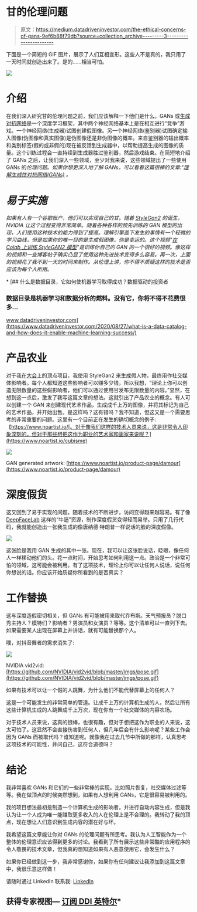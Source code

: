 # 甘的伦理问题

> 原文：<https://medium.datadriveninvestor.com/the-ethical-concerns-of-gans-9ef6b88f79db?source=collection_archive---------3----------------------->

下面是一个简短的 GIF 图片，展示了人们互相变形。这些人不是真的，我只用了一天时间就创造出来了。是的……相当可怕。

![](img/bdc15a1f77f7b5da60df3683ebad7747.png)

# 介绍

在我们深入研究甘的伦理问题之前，我们应该解释一下他们是什么。GANs 或[生成对抗网络](https://arxiv.org/pdf/1406.2661.pdf)是一个深度学习框架，其中两个神经网络基本上是在相互进行“竞争”游戏。一个神经网络(生成器)试图创建假图像。另一个神经网络(鉴别器)试图确定输入图像(伪图像和真实图像)是伪图像还是非伪图像的概率。来自鉴别器的输出概率和类别标签(假的或非假的)现在被反馈到生成器中，以帮助提高生成的图像的质量。这个训练过程会一直持续到生成器胜过鉴别器，然后游戏结束。在简短地介绍了 GANs 之后，让我们深入一些领域，至少对我来说，这些领域提出了一些使用 GANs 的*伦理问题。如果你想更深入地了解 GANs，可以看看这篇很棒的文章:“[理解生成性对抗网络(GANs)](https://towardsdatascience.com/understanding-generative-adversarial-networks-gans-cd6e4651a29) 。*

# *易于实施*

*如果有人有一个谷歌帐户，他们可以实现自己的甘。随着 [StyleGan2](https://github.com/NVlabs/stylegan2) 的诞生，NVIDIA 让这个过程变得非常简单。随着各种各样的预先训练的 GAN 模型的出现，人们使用这种技术的能力得到了提高。理解引擎盖下发生的事情有一个轻微的学习曲线，但是如果你的唯一目的是生成假图像，你是幸运的。这个视频"[在 Colab 上训练 StyleGAN2 模型](https://youtu.be/hv3A62Ojqdg)"是训练你自己的 GAN 的一个很好的视频。像这样的视频和一些博客帖子确实凸显了使用这种先进技术变得多么容易。再一次，上面的视频花了我不到一天的时间来制作。从伦理上讲，你不得不质疑这样的技术是否应该为每个人所用。*

*[](https://www.datadriveninvestor.com/2020/08/27/what-is-a-data-catalog-and-how-does-it-enable-machine-learning-success/) [## 什么是数据目录，它如何使机器学习取得成功？数据驱动的投资者

### 数据目录是机器学习和数据分析的燃料。没有它，你将不得不花费很多…

www.datadriveninvestor.com](https://www.datadriveninvestor.com/2020/08/27/what-is-a-data-catalog-and-how-does-it-enable-machine-learning-success/) 

# 产品农业

对于我在[大会](https://generalassemb.ly/)上的顶点项目，我使用 StyleGan2 来生成假人物，最终用作社交媒体影响者。每个人都知道这些影响者可以赚多少钱，所以我想，“理论上你可以创造无限数量的这些假影响者，他们可以通过使用甘发布无限数量的内容。”显然，在想到这一点后，激发了我写这篇文章的想法。这就引出了产品农业的概念。有人可以创建一个 GAN 来创建现代艺术作品，生成成千上万的图像，并将其标记为自己的艺术作品，并开始出售。是这样吗？这有错吗？我不知道，但这又是一个需要思考的非常重要的问题。这里有一个目前正在发生的确切概念的例子:【https://www.noartist.io/[。对于像我们这样的技术人员来说，这是非常令人印象深刻的，但对于那些想把这作为职业的艺术家和画家来说呢？](https://www.noartist.io/cubisme)

![](img/ed6130a6424490cce75a27ee17f85dcb.png)

GAN generated artwork: [https://www.noartist.io/product-page/damour](https://www.noartist.io/product-page/damour)

# 深度假货

这又回到了易于实现的问题。随着技术的不断进步，访问变得越来越容易。有了像 [DeepFaceLab](https://github.com/iperov/DeepFaceLab) 这样的“牛逼”资源，制作深度假货变得轻而易举。只用了几行代码，我就能创造出一张我生成的像唐纳德·特朗普一样说话的脸的深度假像。

![](img/668e8dc170d29b9390b9e3e4818028a8.png)

这张脸是我用 GAN 生成的其中一张。现在，我可以让这张脸说话，眨眼，像任何人一样移动他们的头。花一点时间，开始思考如何利用这一点。政治是一个非常可怕的领域，这可能会被利用。有了这项技术，理论上你可以让任何人说话，说任何你想说的话。你应该开始质疑你所看到的是否真实？

# 工作替换

这与深度造假密切相关，但 GANs 有可能被用来取代乔布斯。天气预报员？脱口秀主持人？模特们？影响者？男演员和女演员？等等。这个清单可以一直列下去。如果需要某人出现在屏幕上并讲话，就有可能替换那个人。

噗，对抖音舞者的需求消失了:

![](img/2337c19f9c11d869772f7dc883981638.png)

NVIDIA vid2vid: [https://github.com/NVIDIA/vid2vid/blob/master/imgs/pose.gif](https://github.com/NVIDIA/vid2vid/blob/master/imgs/pose.gif)

如果有技术可以让一个假的人跳舞，为什么他们不能代替屏幕上的任何人？

这是一个可能发生的非常简单的管道。让成千上万的计算机生成的人，然后让所有这些计算机生成的人跳舞成千上万次，现在你有一个社交媒体的内容农场。

对于技术人员来说，这真的很棒，也很有趣，但对于想把这作为职业的人来说，这太可怕了。这显然不会直接伤害到任何人，但几年后会有什么影响呢？某些工作会因为 GANs 而被取代吗？谁知道呢。就像我在过去几节中所做的那样，认真思考这项技术的可能性，并问自己，这符合道德吗？

# 结论

我非常喜欢 GANs 和它们的一些非常棒的实现，比如照片恢复，社交媒体过滤等等。我在做顶点的时候突然想到，如果有人想利用 GANs，它是很容易被利用的。

我的项目想法最初是制造一个计算机生成的影响者，并进行自动内容生成，但是我认为让一个人成为唯一能赚取更多收入的人在伦理上是不合理的。我转动了我的顶点，现在想让人们意识到生成内容的潜在好与坏。

我希望这篇文章能让你对 GANs 的伦理问题有所思考。我认为人工智能作为一个整体的伦理意识应该得到更多的讨论。我看到了所有展示这些非常酷的应用程序的令人敬畏的技术文章，但我真的想知道如果有人恶意使用它，会发生什么？

如果你已经做到这一步，我非常感谢你，如果你有任何建议让我添加到这篇文章中，我很乐意这样做！

请随时通过 LinkedIn 联系我: [LinkedIn](https://www.linkedin.com/in/aidancurley/)

## 获得专家视图— [订阅 DDI 英特尔](https://datadriveninvestor.com/ddi-intel)*